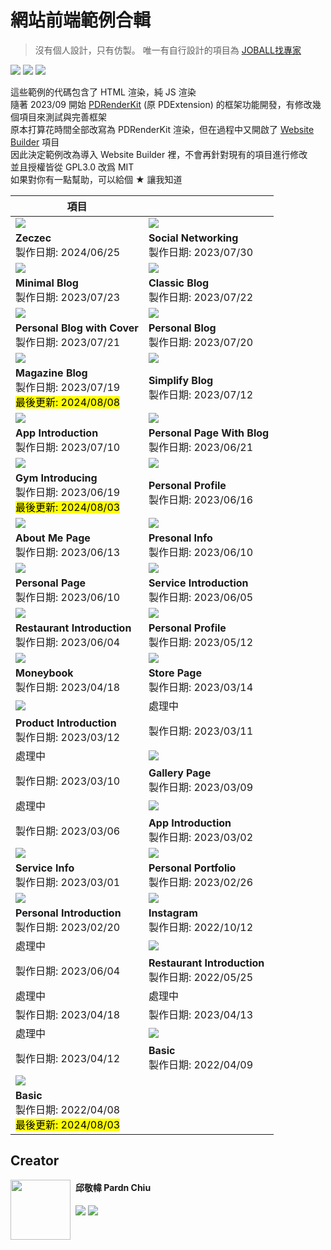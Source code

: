 # 網站前端範例合輯

> 沒有個人設計，只有仿製。
> 唯一有自行設計的項目為 [JOBALL找專家](https://joball.tw)

![](https://img.shields.io/github/repo-size/pardnchiu/web-template?label=size&color=bb4444) ![](https://img.shields.io/github/license/pardnchiu/web-template?label=license&color=44bb44) ![](https://img.shields.io/badge/creator-邱敬幃-4444bb)

這些範例的代碼包含了 HTML 渲染，純 JS 渲染<br>
隨著 2023/09 開始 [PDRenderKit](https://github.com/pardnchiu/PDRenderKit) (原 PDExtension) 的框架功能開發，有修改幾個項目來測試與完善框架<br>
原本打算花時間全部改寫為 PDRenderKit 渲染，但在過程中又開啟了 [Website Builder](https://github.com/pardnchiu/website-builder) 項目<br>
因此決定範例改為導入 Website Builder 裡，不會再針對現有的項目進行修改<br>
並且授權皆從 GPL3.0 改爲 MIT<br>
如果對你有一點幫助，可以給個 ★ 讓我知道

| 項目 | |
| - | - |
| [![](./image/zeczec-20240625.jpg)](https://pardnchiu.github.io/web-template/target/zeczec-20240625) | [![](./image/20230730.jpg)](https://pardnchiu.github.io/web-template/target/20230730) |
| **Zeczec**<br>製作日期: 2024/06/25 | **Social Networking**<br>製作日期: 2023/07/30 |
| [![](./image/20230723.jpg)](https://pardnchiu.github.io/web-template/target/20230723) | [![](./image/20230722.jpg)](https://pardnchiu.github.io/web-template/target/20230722) |
| **Minimal Blog**<br>製作日期: 2023/07/23 | **Classic Blog**<br>製作日期: 2023/07/22 |
| [![](./image/20230721.jpg)](https://pardnchiu.github.io/web-template/target/20230721) | [![](./image/20230720.jpg)](https://pardnchiu.github.io/web-template/target/20230720) |
| **Personal Blog with Cover**<br>製作日期: 2023/07/21 | **Personal Blog**<br>製作日期: 2023/07/20 |
| [![](./image/20230719.jpg)](https://pardnchiu.github.io/web-template/target/20230719) | [![](./image/20230712.jpg)](https://pardnchiu.github.io/web-template/target/20230712) |
| **Magazine Blog**<br>製作日期: 2023/07/19<br><mark>最後更新: 2024/08/08</mark> | **Simplify Blog**<br>製作日期: 2023/07/12 |
| [![](./image/20230710.jpg)](https://pardnchiu.github.io/web-template/target/20230710) | [![](./image/20230621.jpg)](https://pardnchiu.github.io/web-template/target/20230621) |
| **App Introduction**<br>製作日期: 2023/07/10 | **Personal Page With Blog**<br>製作日期: 2023/06/21 |
| [![](./image/20230619.jpg)](https://pardnchiu.github.io/web-template/target/20230619) | [![](./image/20230616.jpg)](https://pardnchiu.github.io/web-template/target/20230616) |
| **Gym Introducing**<br>製作日期: 2023/06/19<br><mark>最後更新: 2024/08/03</mark> | **Personal Profile**<br>製作日期: 2023/06/16 |
| [![](./image/20230613.jpg)](https://pardnchiu.github.io/web-template/target/20230613) | [![](./image/personal-info-20230610.jpg)](https://pardnchiu.github.io/web-template/target/personal-info-20230610) |
| **About Me Page**<br>製作日期: 2023/06/13 | **Presonal Info**<br>製作日期: 2023/06/10 |
| [![](./image/personal-page-20230607.jpg)](https://pardnchiu.github.io/web-template/target/personal-page-20230607) | [![](./image/service-introduction-20230605.jpg)](https://pardnchiu.github.io/web-template/target/service-introduction-20230605) |
| **Personal Page**<br>製作日期: 2023/06/10 | **Service Introduction**<br>製作日期: 2023/06/05 |
| [![](./image/20230604.jpg)](https://pardnchiu.github.io/web-template/target/20230604) | [![](./image/personal-profile-20230512.jpg)](https://pardnchiu.github.io/web-template/target/personal-profile-20230512) |
| **Restaurant Introduction**<br>製作日期: 2023/06/04 | **Personal Profile**<br>製作日期: 2023/05/12 |
| [![](./image/20230418.jpg)](https://pardnchiu.github.io/web-template/target/20230418) | [![](./image/store-page-20230314.jpg)](https://pardnchiu.github.io/web-template/target/store-page-20230314) |
| **Moneybook**<br>製作日期: 2023/04/18 | **Store Page**<br>製作日期: 2023/03/14 |
| [![](./image/product-introduction-20230312.jpg)](https://pardnchiu.github.io/web-template/target/product-introduction-20230312)  | 處理中 |
| **Product Introduction**<br>製作日期: 2023/03/12 | 製作日期: 2023/03/11 |
| 處理中 | [![](./image/gallery-page-20230309.jpg)](https://pardnchiu.github.io/web-template/target/gallery-page-20230309) |
| 製作日期: 2023/03/10 | **Gallery Page**<br>製作日期: 2023/03/09 |
| 處理中 | [![](./image/app-introduction-20230302.jpg)](https://pardnchiu.github.io/web-template/target/app-introduction-202303021) |
| 製作日期: 2023/03/06 | **App Introduction**<br>製作日期: 2023/03/02 |
| [![](./image/service-info-20230301.jpg)](https://pardnchiu.github.io/web-template/target/service-info-20230301) | [![](./image/personal-portfolio-20230226.jpg)](https://pardnchiu.github.io/web-template/target/personal-portfolio-20230226) |
| **Service Info**<br>製作日期: 2023/03/01 | **Personal Portfolio**<br>製作日期: 2023/02/26 |
| [![](./image/personal-introduction-20230220.jpg)](https://pardnchiu.github.io/web-template/target/personal-introduction-20230220) | [![](./image/instagram-20221012.jpg)](https://pardnchiu.github.io/web-template/target/instagram-20221012) |
| **Personal Introduction**<br>製作日期: 2023/02/20 | **Instagram**<br>製作日期: 2022/10/12 |
| 處理中 | [![](./image/restaurant-introduction-20220525.jpg)](https://pardnchiu.github.io/web-template/target/restaurant-introduction-20220525) |
| 製作日期: 2023/06/04 | **Restaurant Introduction**<br>製作日期: 2022/05/25 |
| 處理中 | 處理中 |
| 製作日期: 2023/04/18 | 製作日期: 2023/04/13 |
| 處理中 | [![](./image/basic-20220409.jpg)](https://pardnchiu.github.io/web-template/target/basic-20220409) |
| 製作日期: 2023/04/12 | **Basic**<br>製作日期: 2022/04/09 |
| [![](./image/basic-20220408.jpg)](https://pardnchiu.github.io/web-template/target/basic-20220408) ||
| **Basic**<br>製作日期: 2022/04/08<br><mark>最後更新: 2024/08/03</mark> ||
 
## Creator

<img src="https://avatars.githubusercontent.com/u/25631760" align="left" style="float: left; margin-right: 0.5rem; width: 96px; height: 96px;" />

<h4 style="padding-top: 0">邱敬幃 Pardn Chiu</h4>

[![](https://pardn.io/image/mail.svg)](mailto:dev@pardn.io) [![](https://skillicons.dev/icons?i=linkedin)](https://linkedin.com/in/pardnchiu) 
